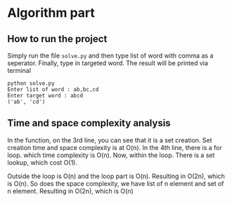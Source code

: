 # Algorithm part

## How to run the project

Simply run the file ` solve.py ` and then type list of word with comma as a seperator. Finally, type in targeted word. The result will be printed via terminal

```
python solve.py
Enter list of word : ab,bc,cd
Enter target word : abcd
('ab', 'cd')
```

## Time and space complexity analysis

In the function, on the 3rd line, you can see that it is a set creation. Set creation time and space complexity is at O(n). In the 4th line, there is a for loop. which time complexity is O(n). Now, within the loop. There is a set lookup, which cost O(1).

Outside the loop is O(n) and the loop part is O(n). Resulting in O(2n), which is O(n). So does the space complexity, we have list of n element and set of n element. Resulting in O(2n), which is O(n)